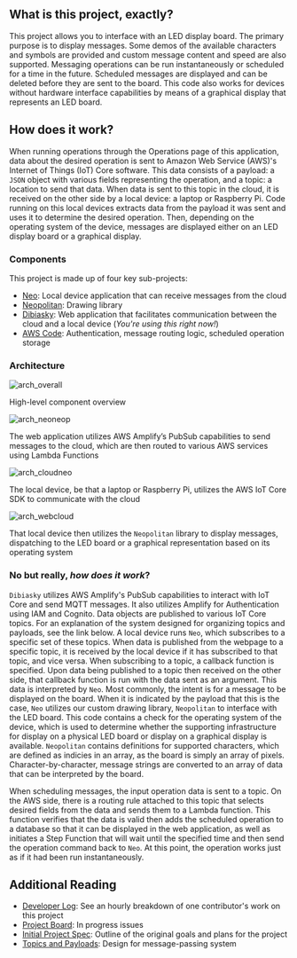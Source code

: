 ## What is this project, exactly?

This project allows you to interface with an LED display board. The primary purpose is to display messages. Some demos of the available characters and symbols are provided and custom message content and speed are also supported. Messaging operations can be run instantaneously or scheduled for a time in the future. Scheduled messages are displayed and can be deleted before they are sent to the board. This code also works for devices without hardware interface capabilities by means of a graphical display that represents an LED board.

## How does it work?

When running operations through the Operations page of this application, data about the desired operation is sent to Amazon Web Service (AWS)'s Internet of Things (IoT) Core software. This data consists of a payload: a `JSON` object with various fields representing the operation, and a topic: a location to send that data. When data is sent to this topic in the cloud, it is received on the other side by a local device: a laptop or Raspberry Pi. Code running on this local devices extracts data from the payload it was sent and uses it to determine the desired operation. Then, depending on the operating system of the device, messages are displayed either on an LED display board or a graphical display.

### Components

This project is made up of four key sub-projects:
- [Neo](https://github.com/alyoshenka/neo): Local device application that can receive messages from the cloud
- [Neopolitan](https://github.com/alyoshenka/neopolitan): Drawing library
- [Dibiasky](https://github.com/alyoshenka/dibiasky): Web application that facilitates communication between the cloud and a local device (*You're using this right now!*)
- [AWS Code](https://gist.github.com/alyoshenka/eefe9ad7b53b275c895f0dbe696694ec): Authentication, message routing logic, scheduled operation storage

### Architecture

![arch_overall](https://github.com/alyoshenka/dibiasky/assets/38815390/2add908d-63f5-4dcf-bdc4-7d52becdc090)

High-level component overview

![arch_neoneop](https://github.com/alyoshenka/dibiasky/assets/38815390/58e480f9-7149-426f-91dd-30c25cb76de6)

The web application utilizes AWS Amplify’s PubSub capabilities to send messages to the cloud, which are then routed to various AWS services using Lambda Functions

![arch_cloudneo](https://github.com/alyoshenka/dibiasky/assets/38815390/c2706b86-cd3d-4270-8267-7d933960745f)

The local device, be that a laptop or Raspberry Pi, utilizes the AWS IoT Core SDK to communicate with the cloud

![arch_webcloud](https://github.com/alyoshenka/dibiasky/assets/38815390/d881cfd1-49da-4bc4-85b0-631450e2e73e)

That local device then utilizes the `Neopolitan` library to display messages, dispatching to the LED board or a graphical representation based on its operating system

### No but really, *how does it work*?

`Dibiasky` utilizes AWS Amplify's PubSub capabilities to interact with IoT Core and send MQTT messages. It also utilizes Amplify for Authentication using IAM and Cognito. Data objects are published to various IoT Core topics. For an explanation of the system designed for organizing topics and payloads, see the link below. A local device runs `Neo`, which subscribes to a specific set of these topics. When data is published from the webpage to a specific topic, it is received by the local device if it has subscribed to that topic, and vice versa. When subscribing to a topic, a callback function is specified. Upon data being published to a topic then received on the other side, that callback function is run with the data sent as an argument. This data is interpreted by `Neo`. Most commonly, the intent is for a message to be displayed on the board. When it is indicated by the payload that this is the case, `Neo` utilizes our custom drawing library, `Neopolitan` to interface with the LED board. This code contains a check for the operating system of the device, which is used to determine whether the supporting infrastructure for display on a physical LED board or display on a graphical display is available. `Neopolitan` contains definitions for supported characters, which are defined as indicies in an array, as the board is simply an array of pixels. Character-by-character, message strings are converted to an array of data that can be interpreted by the board. 

When scheduling messages, the input operation data is sent to a topic. On the AWS side, there is a routing rule attached to this topic that selects desired fields from the data and sends them to a Lambda function. This function verifies that the data is valid then adds the scheduled operation to a database so that it can be displayed in the web application, as well as initiates a Step Function that will wait until the specified time and then send the operation command back to `Neo`. At this point, the operation works just as if it had been run instantaneously.

## Additional Reading
- [Developer Log](https://github.com/alyoshenka/neo/wiki/Developer-Log:-Alexi): See an hourly breakdown of one contributor's work on this project
- [Project Board](https://github.com/users/alyoshenka/projects/2): In progress issues
- [Initial Project Spec](https://github.com/alyoshenka/neo/wiki/New-Teammate-Onboarding#alexis-component): Outline of the original goals and plans for the project
- [Topics and Payloads](https://github.com/alyoshenka/neo/wiki/Topics-and-Payloads): Design for message-passing system
